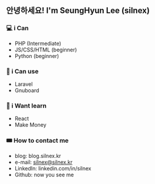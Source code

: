 ## 안녕하세요! I'm SeungHyun Lee (silnex)

### 💻 i Can 
- PHP (Intermediate)
- JS/CSS/HTML (beginner)
- Python (beginner)

### 🔨 i Can use
- Laravel
- Gnuboard

### 🚌 i Want learn
- React
- Make Money

### 🎟️ How to contact me
- blog: blog.silnex.kr
- e-mail: silnex@silnex.kr
- LinkedIn: linkedin.com/in/silnex
- Github: now you see me

